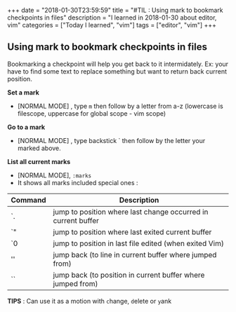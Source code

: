+++
date = "2018-01-30T23:59:59"
title = "#TIL : Using mark to bookmark checkpoints in files"
description = "I learned in 2018-01-30 about editor, vim"
categories = ["Today I learned", "vim"]
tags = ["editor", "vim"]
+++



## Using mark to bookmark checkpoints in files

Bookmarking a checkpoint will help you get back to it intermidately. Ex: your have to find some text to replace something but want to return back current position. 

**Set a mark**
- [NORMAL MODE] , type `m` then follow by a letter from a-z (lowercase is filescope, uppercase for global scope - vim scope)

**Go to a mark**
- [NORMAL MODE] , type backstick ` then follow by the letter your marked above.

**List all current marks**
- [NORMAL MODE], `:marks`
- It shows all marks included special ones :

| Command | Description |
| ------- | ----------- |
| `. | jump to position where last change occurred in current buffer |
| `" | jump to position where last exited current buffer |
| `0 | jump to position in last file edited (when exited Vim) |
| '' | jump back (to line in current buffer where jumped from) |
| `` | jump back (to position in current buffer where jumped from) |

**TIPS** : Can use it as a motion with `c`hange, `d`elete or `y`ank
